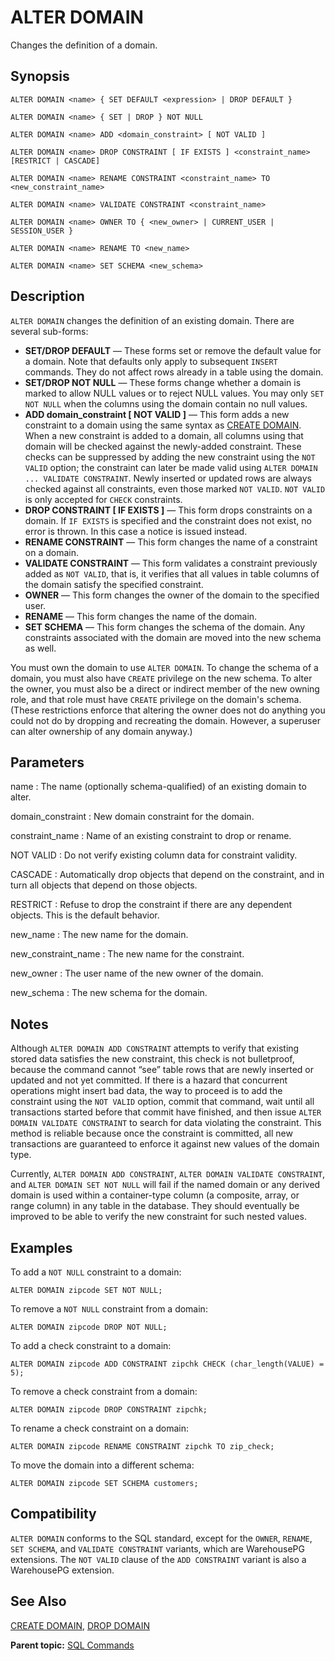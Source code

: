 # ALTER DOMAIN 

Changes the definition of a domain.

## <a id="section2"></a>Synopsis 

``` {#sql_command_synopsis}
ALTER DOMAIN <name> { SET DEFAULT <expression> | DROP DEFAULT }

ALTER DOMAIN <name> { SET | DROP } NOT NULL

ALTER DOMAIN <name> ADD <domain_constraint> [ NOT VALID ]

ALTER DOMAIN <name> DROP CONSTRAINT [ IF EXISTS ] <constraint_name> [RESTRICT | CASCADE]

ALTER DOMAIN <name> RENAME CONSTRAINT <constraint_name> TO <new_constraint_name>

ALTER DOMAIN <name> VALIDATE CONSTRAINT <constraint_name>
  
ALTER DOMAIN <name> OWNER TO { <new_owner> | CURRENT_USER | SESSION_USER }
  
ALTER DOMAIN <name> RENAME TO <new_name>

ALTER DOMAIN <name> SET SCHEMA <new_schema>
```

## <a id="section3"></a>Description 

`ALTER DOMAIN` changes the definition of an existing domain. There are several sub-forms:

-   **SET/DROP DEFAULT** — These forms set or remove the default value for a domain. Note that defaults only apply to subsequent `INSERT` commands. They do not affect rows already in a table using the domain.
-   **SET/DROP NOT NULL** — These forms change whether a domain is marked to allow NULL values or to reject NULL values. You may only `SET NOT NULL` when the columns using the domain contain no null values.
-   **ADD domain\_constraint \[ NOT VALID \]** — This form adds a new constraint to a domain using the same syntax as [CREATE DOMAIN](CREATE_DOMAIN.html). When a new constraint is added to a domain, all columns using that domain will be checked against the newly-added constraint. These checks can be suppressed by adding the new constraint using the `NOT VALID` option; the constraint can later be made valid using `ALTER DOMAIN ... VALIDATE CONSTRAINT`. Newly inserted or updated rows are always checked against all constraints, even those marked `NOT VALID`. `NOT VALID` is only accepted for `CHECK` constraints.
-   **DROP CONSTRAINT \[ IF EXISTS \]** — This form drops constraints on a domain. If `IF EXISTS` is specified and the constraint does not exist, no error is thrown. In this case a notice is issued instead.
-   **RENAME CONSTRAINT** — This form changes the name of a constraint on a domain.
-   **VALIDATE CONSTRAINT** — This form validates a constraint previously added as `NOT VALID`, that is, it verifies that all values in table columns of the domain satisfy the specified constraint.
-   **OWNER** — This form changes the owner of the domain to the specified user.
-   **RENAME** — This form changes the name of the domain.
-   **SET SCHEMA** — This form changes the schema of the domain. Any constraints associated with the domain are moved into the new schema as well.

You must own the domain to use `ALTER DOMAIN`. To change the schema of a domain, you must also have `CREATE` privilege on the new schema. To alter the owner, you must also be a direct or indirect member of the new owning role, and that role must have `CREATE` privilege on the domain's schema. \(These restrictions enforce that altering the owner does not do anything you could not do by dropping and recreating the domain. However, a superuser can alter ownership of any domain anyway.\)

## <a id="section4"></a>Parameters 

name
:   The name \(optionally schema-qualified\) of an existing domain to alter.

domain\_constraint
:   New domain constraint for the domain.

constraint\_name
:   Name of an existing constraint to drop or rename.

NOT VALID
:   Do not verify existing column data for constraint validity.

CASCADE
:   Automatically drop objects that depend on the constraint, and in turn all objects that depend on those objects.

RESTRICT
:   Refuse to drop the constraint if there are any dependent objects. This is the default behavior.

new\_name
:   The new name for the domain.

new\_constraint\_name
:   The new name for the constraint.

new\_owner
:   The user name of the new owner of the domain.

new\_schema
:   The new schema for the domain.

## <a id="section4a"></a>Notes 

Although `ALTER DOMAIN ADD CONSTRAINT` attempts to verify that existing stored data satisfies the new constraint, this check is not bulletproof, because the command cannot “see” table rows that are newly inserted or updated and not yet committed. If there is a hazard that concurrent operations might insert bad data, the way to proceed is to add the constraint using the `NOT VALID` option, commit that command, wait until all transactions started before that commit have finished, and then issue `ALTER DOMAIN VALIDATE CONSTRAINT` to search for data violating the constraint. This method is reliable because once the constraint is committed, all new transactions are guaranteed to enforce it against new values of the domain type.

Currently, `ALTER DOMAIN ADD CONSTRAINT`, `ALTER DOMAIN VALIDATE CONSTRAINT`, and `ALTER DOMAIN SET NOT NULL` will fail if the named domain or any derived domain is used within a container-type column \(a composite, array, or range column\) in any table in the database. They should eventually be improved to be able to verify the new constraint for such nested values.

## <a id="section5"></a>Examples 

To add a `NOT NULL` constraint to a domain:

```
ALTER DOMAIN zipcode SET NOT NULL;
```

To remove a `NOT NULL` constraint from a domain:

```
ALTER DOMAIN zipcode DROP NOT NULL;
```

To add a check constraint to a domain:

```
ALTER DOMAIN zipcode ADD CONSTRAINT zipchk CHECK (char_length(VALUE) = 5);
```

To remove a check constraint from a domain:

```
ALTER DOMAIN zipcode DROP CONSTRAINT zipchk;
```

To rename a check constraint on a domain:

```
ALTER DOMAIN zipcode RENAME CONSTRAINT zipchk TO zip_check;
```

To move the domain into a different schema:

```
ALTER DOMAIN zipcode SET SCHEMA customers;
```

## <a id="section6"></a>Compatibility 

`ALTER DOMAIN` conforms to the SQL standard, except for the `OWNER`, `RENAME`, `SET SCHEMA`, and `VALIDATE CONSTRAINT` variants, which are WarehousePG extensions. The `NOT VALID` clause of the `ADD CONSTRAINT` variant is also a WarehousePG extension.

## <a id="section7"></a>See Also 

[CREATE DOMAIN](CREATE_DOMAIN.html), [DROP DOMAIN](DROP_DOMAIN.html)

**Parent topic:** [SQL Commands](../sql_commands/sql_ref.html)

